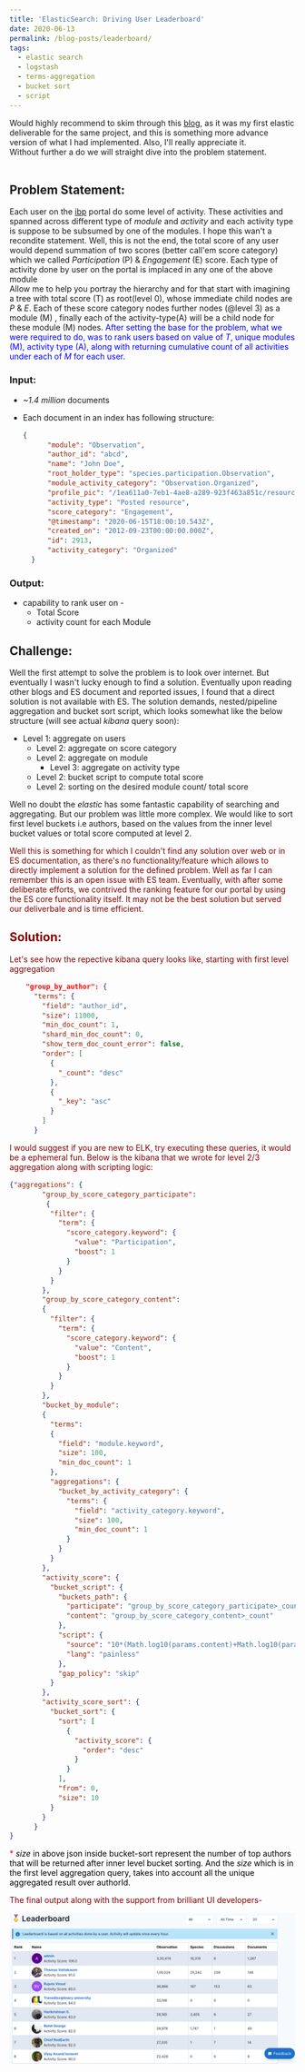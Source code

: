 ```yaml
---
title: 'ElasticSearch: Driving User Leaderboard'
date: 2020-06-13
permalink: /blog-posts/leaderboard/
tags:
  - elastic search
  - logstash
  - terms-aggregation
  - bucket sort
  - script
---
```

Would highly recommend to skim through this [blog](/blog-posts/autocomplete/), as it was my first elastic deliverable for the same project, and this is something more advance version of what I had implemented. Also, I'll really appreciate it.
<br/>
Without further a do we will straight dive into the problem statement.
<br/>
<br/>

## Problem Statement:

Each user on the [ibp](https://indiabiodiversity.org/) portal do some level of activity. These activities and spanned across different type of *module* and *activity* and each activity type is suppose to be subsumed by one of the modules. I hope this wan't a recondite statement. Well, this is not the end, the total score of any user would depend summation of two scores (better call'em score category) which we called *Participation* (P) & *Engagement* (E) score. Each type of activity done by user on the portal is implaced in any one of the above module<br/>
Allow me to help you portray the hierarchy and for that start with imagining a tree with total score (T) as root(level 0), whose immediate child nodes are *P* & *E*. Each of these score category nodes further nodes (@level 3) as a module (M) , finally each of the activity-type(A) will be a child node for these module (M) nodes.
<span style="color: blue;">
After setting the base for the problem, what we were required to do, was to rank users based on value of *T*, unique modules (M), activity type (A), along with returning cumulative count of all activities under each of *M* for each user.
</span>

### Input:
 * *~1.4* *million* documents
 * Each document in an index has following structure:

    ```json
    {
          "module": "Observation",
          "author_id": "abcd",
          "name": "John Doe",
          "root_holder_type": "species.participation.Observation",
          "module_activity_category": "Observation.Organized",
          "profile_pic": "/1ea611a0-7eb1-4ae8-a289-923f463a851c/resources/470.jpg",
          "activity_type": "Posted resource",
          "score_category": "Engagement",
          "@timestamp": "2020-06-15T18:00:10.543Z",
          "created_on": "2012-09-23T00:00:00.000Z",
          "id": 2913,
          "activity_category": "Organized"
      }
    ```

### Output:
 * capability to rank user on -
    * Total Score
    * activity count for each Module 

## Challenge:

Well the first attempt to solve the problem is to look over internet. But eventually I wasn't lucky enough to find a solution. Eventually upon reading other blogs and ES document and reported issues, I found that a direct solution is not available with ES. The solution demands, nested/pipeline aggregation and bucket sort script, which looks somewhat like the below structure (will see actual *kibana* query soon):
- Level 1: aggregate on users
  - Level 2: aggregate on score category
  - Level 2: aggregate on module
    - Level 3: aggregate on activity type
  - Level 2: bucket script to compute total score
  - Level 2: sorting on the desired module count/ total score

Well no doubt the *elastic* has some fantastic capability of searching and aggregating. But our problem was little more complex. We would like to sort first level buckets i.e authors, based on the values from the inner level bucket values or total score computed at level 2. 

<span style="color: Maroon;">
Well this is something for which I couldn't find any solution over web or in ES documentation, as there's no functionality/feature which allows to directly implement a solution for the defined problem. Well as far I can remember this is an open issue with ES team.
Eventually, with after some deliberate efforts, we contrived the ranking feature for our portal by using the ES core functionality itself. It may not be the best solution but served our deliverbale and is time efficient.
<span>

## Solution:
Let's see how the repective kibana query looks like, starting with first level aggregation <br/>

```json
    "group_by_author": {
      "terms": {
        "field": "author_id",
        "size": 11000,
        "min_doc_count": 1,
        "shard_min_doc_count": 0,
        "show_term_doc_count_error": false,
        "order": [
          {
            "_count": "desc"
          },
          {
            "_key": "asc"
          }
        ]
      }
```
I would suggest if you are new to ELK, try executing these queries, it would be a ephemeral fun.
Below is the kibana that we wrote for level 2/3 aggregation along with scripting logic:

```json
{"aggregations": {
        "group_by_score_category_participate":        
         {
          "filter": {
            "term": {
              "score_category.keyword": {
                "value": "Participation",
                "boost": 1
              }
            }
          }
        },
        "group_by_score_category_content": 
        {
          "filter": {
            "term": {
              "score_category.keyword": {
                "value": "Content",
                "boost": 1
              }
            }
          }
        },
        "bucket_by_module": 
        {
          "terms": 
          {
            "field": "module.keyword",
            "size": 100,
            "min_doc_count": 1
          },
          "aggregations": {
            "bucket_by_activity_category": {
              "terms": {
                "field": "activity_category.keyword",
                "size": 100,
                "min_doc_count": 1
              }
            }
          }
        },
        "activity_score": {
          "bucket_script": {
            "buckets_path": {
              "participate": "group_by_score_category_participate>_count",
              "content": "group_by_score_category_content>_count"
            },
            "script": {
              "source": "10*(Math.log10(params.content)+Math.log10(params.participate))",
              "lang": "painless"
            },
            "gap_policy": "skip"
          }
        },
        "activity_score_sort": {
          "bucket_sort": {
            "sort": [
              {
                "activity_score": {
                  "order": "desc"
                }
              }
            ],
            "from": 0,
            "size": 10
          }
        }
      }
}
```
<span style="color: red;">*<span><span style="color: black;">
*size* in above json inside bucket-sort represent the number of top authors that will be returned after inner level bucket sorting. And the *size* which is in the first level aggregation  query, takes into account all the unique aggregated result over authorId.<span>

The final output along with the support from brilliant UI developers-

![leaderboard](/images/leaderboard.png)



